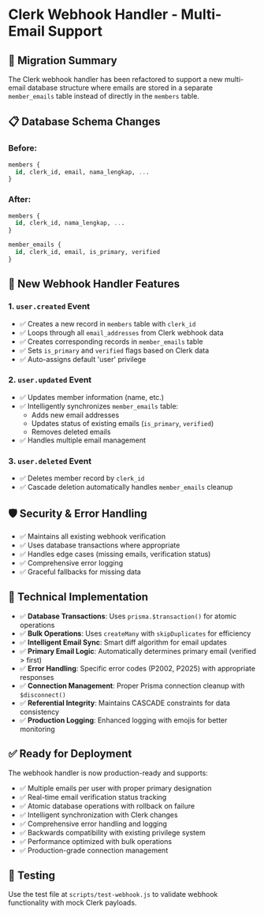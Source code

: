 # Clerk Webhook Handler - Multi-Email Support

## 🔄 **Migration Summary**

The Clerk webhook handler has been refactored to support a new multi-email database structure where emails are stored in a separate `member_emails` table instead of directly in the `members` table.

## 📋 **Database Schema Changes**

### Before:
```sql
members {
  id, clerk_id, email, nama_lengkap, ...
}
```

### After:
```sql
members {
  id, clerk_id, nama_lengkap, ...
}

member_emails {
  id, clerk_id, email, is_primary, verified
}
```

## 🚀 **New Webhook Handler Features**

### 1. **`user.created` Event**
- ✅ Creates a new record in `members` table with `clerk_id`
- ✅ Loops through all `email_addresses` from Clerk webhook data
- ✅ Creates corresponding records in `member_emails` table
- ✅ Sets `is_primary` and `verified` flags based on Clerk data
- ✅ Auto-assigns default 'user' privilege

### 2. **`user.updated` Event**
- ✅ Updates member information (name, etc.)
- ✅ Intelligently synchronizes `member_emails` table:
  - Adds new email addresses
  - Updates status of existing emails (`is_primary`, `verified`)
  - Removes deleted emails
- ✅ Handles multiple email management

### 3. **`user.deleted` Event**
- ✅ Deletes member record by `clerk_id`
- ✅ Cascade deletion automatically handles `member_emails` cleanup

## 🛡️ **Security & Error Handling**

- ✅ Maintains all existing webhook verification
- ✅ Uses database transactions where appropriate
- ✅ Handles edge cases (missing emails, verification status)
- ✅ Comprehensive error logging
- ✅ Graceful fallbacks for missing data

## 🔧 **Technical Implementation**

- ✅ **Database Transactions**: Uses `prisma.$transaction()` for atomic operations
- ✅ **Bulk Operations**: Uses `createMany` with `skipDuplicates` for efficiency
- ✅ **Intelligent Email Sync**: Smart diff algorithm for email updates
- ✅ **Primary Email Logic**: Automatically determines primary email (verified > first)
- ✅ **Error Handling**: Specific error codes (P2002, P2025) with appropriate responses
- ✅ **Connection Management**: Proper Prisma connection cleanup with `$disconnect()`
- ✅ **Referential Integrity**: Maintains CASCADE constraints for data consistency
- ✅ **Production Logging**: Enhanced logging with emojis for better monitoring

## ✅ **Ready for Deployment**

The webhook handler is now production-ready and supports:
- ✅ Multiple emails per user with proper primary designation
- ✅ Real-time email verification status tracking
- ✅ Atomic database operations with rollback on failure
- ✅ Intelligent synchronization with Clerk changes
- ✅ Comprehensive error handling and logging
- ✅ Backwards compatibility with existing privilege system
- ✅ Performance optimized with bulk operations
- ✅ Production-grade connection management

## 🧪 **Testing**

Use the test file at `scripts/test-webhook.js` to validate webhook functionality with mock Clerk payloads.
